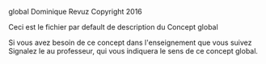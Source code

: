 global
Dominique Revuz Copyright 2016

Ceci est le fichier par default de description du Concept global

Si vous avez besoin de ce concept dans l'enseignement que vous suivez
 Signalez le au professeur, qui vous indiquera le sens de ce concept global.
